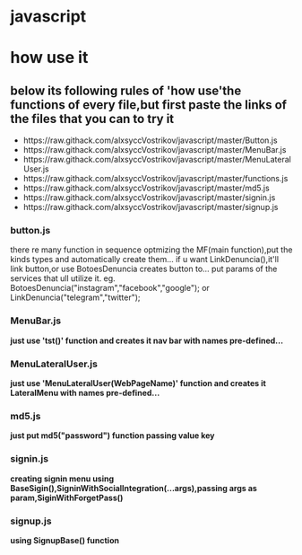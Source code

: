 # javascript


<h1>how use it</h1>
<h2>below its following rules of 'how use'the functions of every file,but first paste the links of the files that you can to try it</h2>
<ul>
  <li>https://raw.githack.com/alxsyccVostrikov/javascript/master/Button.js</li>
  <li>https://raw.githack.com/alxsyccVostrikov/javascript/master/MenuBar.js</li>
  <li>https://raw.githack.com/alxsyccVostrikov/javascript/master/MenuLateralUser.js</li>
  <li>https://raw.githack.com/alxsyccVostrikov/javascript/master/functions.js</li>
  <li>https://raw.githack.com/alxsyccVostrikov/javascript/master/md5.js</li>
  <li>https://raw.githack.com/alxsyccVostrikov/javascript/master/signin.js</li>
  <li>https://raw.githack.com/alxsyccVostrikov/javascript/master/signup.js</li>
  </ul>

<h3>button.js</h3>
there re many function in sequence optmizing the MF(main function),put the kinds types and automatically create them...
if u want LinkDenuncia(),it'll link button,or use BotoesDenuncia creates button to...
put params of the services that ull utilize it.
eg.
BotoesDenuncia("instagram","facebook","google");
or 
LinkDenuncia("telegram","twitter");
<p>
<h3>MenuBar.js</h3>
  <b>just use 'tst()' function and creates it nav bar with names pre-defined...</b>
<p>
<h3>MenuLateralUser.js</h3>
  <b>just use 'MenuLateralUser(WebPageName)' function and creates it LateralMenu with names pre-defined...</b>
<h3>md5.js</h3>
  <b>just put md5("password") function passing value key</b>
<h3>signin.js</h3>
 <b>creating signin menu using BaseSigin(),SigninWithSocialIntegration(...args),passing args as param,SiginWithForgetPass()</b>
<h3>signup.js</h3>
  <b>using SignupBase() function</b>
